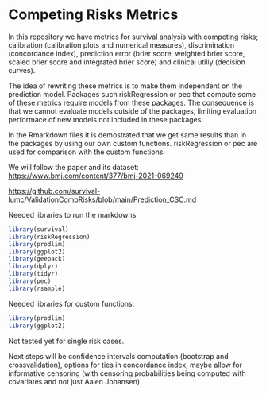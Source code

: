 # Competing Risks Metrics

In this repository we have metrics for survival analysis with competing risks; calibration (calibration plots and numerical measures), discrimination (concordance index), prediction error (brier score, weighted brier score, scaled brier score and integrated brier score) and clinical utiliy (decision curves). 

The idea of rewriting these metrics is to make them independent on the prediction model. Packages such riskRegression or pec that compute some of these metrics require models from these packages. 
The consequence is that we cannot evaluate models outside of the packages, limiting evaluation performace of new models not included in these packages. 

In the Rmarkdown files it is demostrated that we get same results than in the packages by using our own custom functions. riskRegression or pec are used for comparison with the custom functions. 

We will follow the paper and its dataset: https://www.bmj.com/content/377/bmj-2021-069249

https://github.com/survival-lumc/ValidationCompRisks/blob/main/Prediction_CSC.md

Needed libraries to run the markdowns

```r
library(survival)
library(riskRegression)
library(prodlim)
library(ggplot2)
library(geepack)
library(dplyr)
library(tidyr)
library(pec)
library(rsample)
```

Needed libraries for custom functions:

```r
library(prodlim)
library(ggplot2)
```

Not tested yet for single risk cases. 

Next steps will be confidence intervals computation (bootstrap and crossvalidation), options for ties in concordance index, maybe allow for informative censoring (with censoring probabilities being computed with covariates and not just Aalen Johansen)
